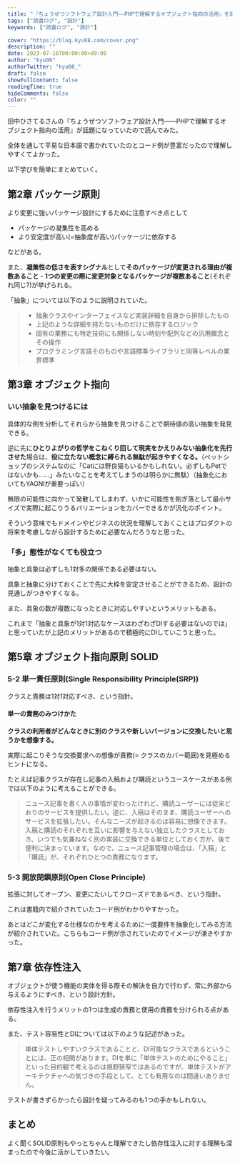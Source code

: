 ```yaml
---
title: "『ちょうぜつソフトウェア設計入門――PHPで理解するオブジェクト指向の活用』を読んだ"
tags: ["読書ログ", "設計"]
keywords: ["読書ログ", "設計"]

cover: "https://blog.kyu08.com/cover.png"
description: ""
date: 2023-07-16T00:00:00+09:00
author: "kyu08"
authorTwitter: "kyu08_"
draft: false
showFullContent: false
readingTime: true
hideComments: false
color: ""
---
```


田中ひさてるさんの『ちょうぜつソフトウェア設計入門――PHPで理解するオブジェクト指向の活用』が話題になっていたので読んでみた。

全体を通して平易な日本語で書かれていたのとコード例が豊富だったので理解しやすくてよかった。

以下学びを簡単にまとめていく。

## 第2章 パッケージ原則
より変更に強いパッケージ設計にするために注意すべき点として

- パッケージの凝集性を高める
- より安定度が高い(=抽象度が高い)パッケージに依存する

などがある。

また、**凝集性の低さを表すシグナル**として**そのパッケージが変更される理由が複数あること**・**1つの変更の際に変更対象となるパッケージが複数あること**(それぞれ同じ?)が挙げられる。

「抽象」については以下のように説明されていた。

> - 抽象クラスやインターフェイスなど実装詳細を自身から排除したもの
> - 上記のような詳細を持たないものだけに依存するロジック
> - 固有の業務にも特定技術にも関係しない時刻や配列などの汎用概念とその操作
> - プログラミング言語そのものや言語標準ライブラリと同等レベルの業界標準

## 第3章 オブジェクト指向
### いい抽象を見つけるには
具体的な例を分析してそれらから抽象を見つけることで期待値の高い抽象を発見できる。

逆に先に**ひとりよがりの哲学をこねくり回して現実をかえりみない抽象化を先行させた**場合は、**役に立たない概念に縛られる無駄が起きやすくなる。**（ペットショップのシステムなのに「Catには野良猫もいるかもしれない。必ずしもPetではないかも...…」みたいなことを考えてしまうのは明らかに無駄）（抽象化においてもYAGNIが重要っぽい）

無限の可能性に向かって発散してしまわず、いかに可能性を削ぎ落として最小サイズで実際に起こりうるバリエーションをカバーできるかが汎化のポイント。

そういう意味でもドメインやビジネスの状況を理解しておくことはプロダクトの将来を考慮しながら設計するために必要なんだろうなと思った。

### 「多」態性がなくても役立つ
抽象と具象は必ずしも1対多の関係である必要はない。

具象と抽象に分けておくことで先に大枠を安定させることができるため、設計の見通しがつきやすくなる。

また、具象の数が複数になったときに対応しやすいというメリットもある。

これまで「抽象と具象が1対1対応なケースはわざわざDIする必要はないのでは」と思っていたが上記のメリットがあるので積極的にDIしていこうと思った。

## 第5章 オブジェクト指向原則 SOLID
### 5-2 単一責任原則(Single Responsibility Principle(SRP))
クラスと責務は1対1対応すべき、という指針。

#### 単一の責務のみつけかた
**クラスの利用者がどんなときに別のクラスや新しいバージョンに交換したいと思うかを想像する。**

実際に起こりそうな交換要求への想像が責務(= クラスのカバー範囲)を見極めるヒントになる。

たとえば記事クラスが存在し記事の入稿および購読というユースケースがある例では以下のように考えることができる。

> ニュース記事を書く人の事情が変わったけれど、購読ユーザーには従来どおりのサービスを提供したい。逆に、入稿はそのまま、購読ユーザーへのサービスを拡張したい。そんなニーズが起きるのは容易に想像できます。入稿と購読のそれぞれを互いに影響を与えない独立したクラスとしておき、いつでも気兼ねなく別の実装に交換できる単位としておく方が、後で便利に決まっています。なので、ニュース記事管理の場合は、「入稿」と「購読」が、それぞれひとつの責務になります。

### 5-3 開放閉鎖原則(Open Close Principle)
拡張に対してオープン、変更にたいしてクローズドであるべき、という指針。

これは書籍内で紹介されていたコード例がわかりやすかった。

あとはどこが変化する仕様なのかを考えるために一度要件を抽象化してみる方法が紹介されていた。こちらもコード例が示されていたのでイメージが湧きやすかった。

## 第7章 依存性注入
オブジェクトが使う機能の実体を得る際その解決を自力で行わず、常に外部から与えるようにすべき、という設計方針。

依存性注入を行うメリットの1つは生成の責務と使用の責務を分けられる点がある。

また、テスト容易性とDIについては以下のような記述があった。

> 単体テストしやすいクラスであることと、DI可能なクラスであるということには、正の相関があります。DIを単に「単体テストのためにやること」といった目的観で考えるのは視野狭窄ではあるのですが、単体テストがアーキテクチャへの気づきの手段として、とても有用なのは間違いありません。

テストが書きずらかったら設計を疑ってみるのも1つの手かもしれない。

## まとめ
よく聞くSOLID原則もやっとちゃんと理解できたし依存性注入に対する理解も深まったので今後に活かしていきたい。
